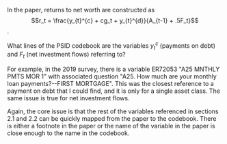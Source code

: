 In the paper, returns to net worth are constructed as $$r_t = \frac{y_{t}^{c} + cg_t + y_{t}^{d}}{A_{t-1} + .5F_t}$$.

What lines of the PSID codebook are the variables $y_{t}^{c}$ (payments on debt) and $F_t$ (net investment flows) referring to?

For example, in the 2019 survey, there is a variable ER72053 "A25 MNTHLY PMTS MOR 1" with associated question "A25. How much are your monthly loan payments?--FIRST MORTGAGE". This was the closest reference to a payment on debt that I could find, and it is only for a single asset class. The same issue is true for net investment flows. 

Again, the core issue is that the rest of the variables referenced in sections 2.1 and 2.2 can be quickly mapped from the paper to the codebook. There is either a footnote in the paper or the name of the variable in the paper is close enough to the name in the codebook. 
